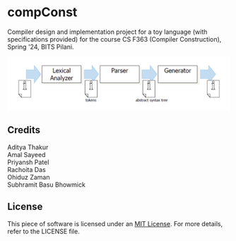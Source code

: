 # compConst
Compiler design and implementation project for a toy language (with specifications provided) for the course CS F363 (Compiler Construction), Spring '24, BITS Pilani.

![Screenshot](architecture.png)
## Credits
Aditya Thakur\
Amal Sayeed\
Priyansh Patel\
Rachoita Das\
Ohiduz Zaman\
Subhramit Basu Bhowmick

## License
This piece of software is licensed under an [MIT License](https://opensource.org/licenses/MIT).  For more details, refer to the LICENSE file.
